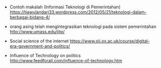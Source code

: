 - Contoh makalah (Informasi Teknologi di Pemerintahan)
https://tiawulandari33.wordpress.com/2012/05/21/teknologi-dalam-berbagai-bidang-4/

- orang asing telah mengintegrasikan teknologi pada sistem pemerintahan
http://www.umass.edu/jitp/

- Social science of the internet
https://www.oii.ox.ac.uk/course/digital-era-government-and-politics/

- Influence of Technology on politics
http://www.feedforall.com/influence-of-technology.htm